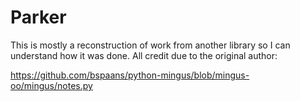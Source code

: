 # Parker

This is mostly a reconstruction of work from another library so I can
understand how it was done.  All credit due to the original author:

https://github.com/bspaans/python-mingus/blob/mingus-oo/mingus/notes.py
